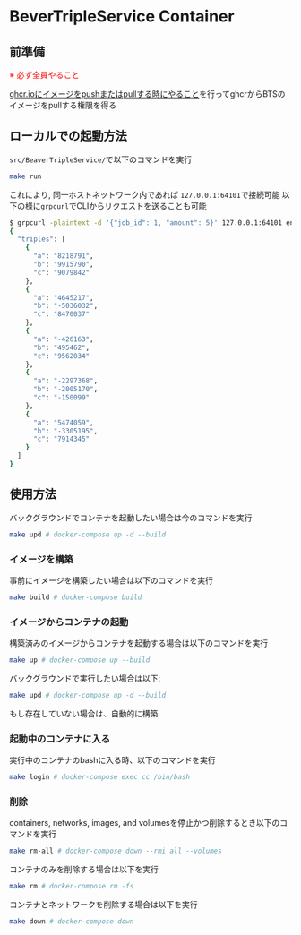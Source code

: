 BeverTripleService Container
====

## 前準備
<span style="color: red; ">※ 必ず全員やること</span>

[ghcr.ioにイメージをpushまたはpullする時にやること](/Docs/ghcr-io-push-pull.md)を行ってghcrからBTSのイメージをpullする権限を得る

## ローカルでの起動方法
`src/BeaverTripleService/`で以下のコマンドを実行
```sh
make run
```
これにより, 同一ホストネットワーク内であれば `127.0.0.1:64101`で接続可能
以下の様に`grpcurl`でCLIからリクエストを送ることも可能
```sh
$ grpcurl -plaintext -d '{"job_id": 1, "amount": 5}' 127.0.0.1:64101 engineToBts.EngineToBts/GetTriples
{
  "triples": [
    {
      "a": "8218791",
      "b": "9915790",
      "c": "9079842"
    },
    {
      "a": "4645217",
      "b": "-5036032",
      "c": "8470037"
    },
    {
      "a": "-426163",
      "b": "495462",
      "c": "9562034"
    },
    {
      "a": "-2297368",
      "b": "-2005170",
      "c": "-150099"
    },
    {
      "a": "5474059",
      "b": "-3305195",
      "c": "7914345"
    }
  ]
}
```

## 使用方法
バックグラウンドでコンテナを起動したい場合は今のコマンドを実行
```bash
make upd # docker-compose up -d --build
```

### イメージを構築
事前にイメージを構築したい場合は以下のコマンドを実行
```bash
make build # docker-compose build
```

### イメージからコンテナの起動
構築済みのイメージからコンテナを起動する場合は以下のコマンドを実行
```bash
make up # docker-compose up --build
```
バックグラウンドで実行したい場合は以下:
```bash
make upd # docker-compose up -d --build
```
もし存在していない場合は、自動的に構築

### 起動中のコンテナに入る
実行中のコンテナのbashに入る時、以下のコマンドを実行
```bash
make login # docker-compose exec cc /bin/bash
```

### 削除
containers, networks, images, and volumesを停止かつ削除するとき以下のコマンドを実行
```bash
make rm-all # docker-compose down --rmi all --volumes
```
コンテナのみを削除する場合は以下を実行
```bash
make rm # docker-compose rm -fs
```

コンテナとネットワークを削除する場合は以下を実行
```bash
make down # docker-compose down
```
